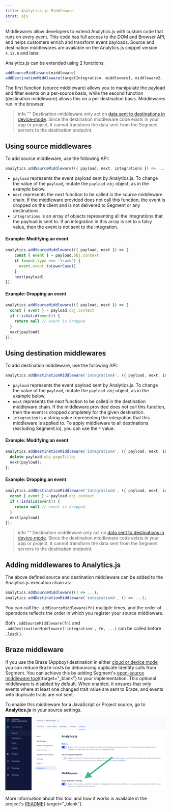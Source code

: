```yaml
---
title: Analytics.js Middleware
strat: ajs
---
```



Middlewares allow developers to extend Analytics.js with custom code that runs on every event. This code has full access to the DOM and Browser API, and helps customers enrich and transform event payloads. Source and destination middlewares are available on the Analytics.js snippet version `4.12.0` and later.

Analytics.js can be extended using 2 functions:

```js
addSourceMiddleware(middleware)
addDestinationMiddleware(targetIntegration, middleware1, middleware2, ...)
```

The first function (source middleware) allows you to manipulate the payload and filter events on a per-source basis, while the second function (destination middleware) allows this on a per destination basis. Middlewares run in the browser.

> info ""
> Destination-middleware only act on [data sent to destinations in device-mode](/docs/connections/destinations#connection-modes). Since the destination middleware code exists in your app or project, it cannot transform the data sent from the Segment servers to the destination endpoint.

## Using source middlewares

To add source middleware, use the following API:

```js
analytics.addSourceMiddleware(({ payload, next, integrations }) => .... )
```

- `payload` represents the event payload sent by Analytics.js. To change the value of the `payload`, mutate the `payload.obj` object, as in the example below. 
- `next` represents the next function to be called in the source middleware chain. If the middleware provided does not call this function, the event is dropped on the client and is not delivered to Segment or any destinations.
- `integrations` is an array of objects representing all the integrations that the payload is sent to. If an integration in this array is set to a falsy value, then the event is not sent to the integration.

#### Example: Modifying an event
```js
analytics.addSourceMiddleware(({ payload, next }) => {
    const { event } = payload.obj.context
    if (event.type === 'track') {
      event.event.toLowerCase()
    }
    next(payload)
});
```

#### Example: Dropping an event
```js
analytics.addSourceMiddleware(({ payload, next }) => {
  const { event } = payload.obj.context
  if (!isValid(event)) {
    return null // event is dropped
  }
  next(payload)
});
```

## Using destination middlewares


To add destination middleware, use the following API:

```js
analytics.addDestinationMiddleware('integrationA', ({ payload, next, integration }) => .... )
```

- `payload` represents the event payload sent by Analytics.js. To change the value of the `payload`, mutate the `payload.obj` object, as in the example below.
- `next` represents the next function to be called in the destination middleware chain. If the middleware provided does not call this function, then the event is dropped completely for the given destination.
- `integration` is a string value representing the integration that this middleware is applied to. To apply middleware to all destinations (excluding Segment.io), you can use the `*` value.

#### Example: Modifying an event
```js
analytics.addDestinationMiddleware('integrationA', ({ payload, next, integration }) => {
  delete payload.obj.pageTitle;
  next(payload);
};
```

#### Example: Dropping an event
```js
analytics.addDestinationMiddleware('integrationA', ({ payload, next, integration }) => {
  const { event } = payload.obj.context
  if (!isValid(event)) {
    return null // event is dropped
  }
  next(payload)
});
```


> info ""
> Destination middleware only act on [data sent to destinations in device-mode](/docs/connections/destinations#connection-modes). Since the destination middleware code exists in your app or project, it cannot transform the data sent from the Segment servers to the destination endpoint.

## Adding middlewares to Analytics.js

The above defined source and destination middleware can be added to the Analytics.js execution chain as:

```js
analytics.addSourceMiddleware(() => ...);
analytics.addDestinationMiddleware('integrationA', () => ...);
```


You can call the `.addSourceMiddleware(fn)` multiple times, and the order of operations reflects the order in which you register your source middleware.

Both `.addSourceMiddleware(fn)` and `.addDestinationMiddleware('integration', fn, ...)` can be called before [`.load()`](/docs/connections/sources/catalog/libraries/website/javascript/#load-options).

## Braze middleware

If you use the Braze (Appboy) destination in either [cloud or device mode](/docs/connections/destinations/#connection-modes) you can reduce Braze costs by debouncing duplicate Identify calls from Segment. You can achieve this by adding Segment's [open-source middleware tool](https://github.com/segmentio/segment-braze-mobile-middleware){:target="_blank"} to your implementation.
This optional middleware is disabled by default. When enabled, it ensures that only events where at least one changed trait value are sent to Braze, and events with duplicate traits are not sent.

To enable this middleware for a JavaScript or Project source, go to **Analytics.js** in your source settings.

![BrazeMiddleware](images/sources_ajs_brazemiddleware.png)

More information about this tool and how it works is available in the project's [README](https://github.com/segmentio/segment-braze-mobile-middleware/blob/master/README.md#how-does-this-work){:target="_blank"}.
